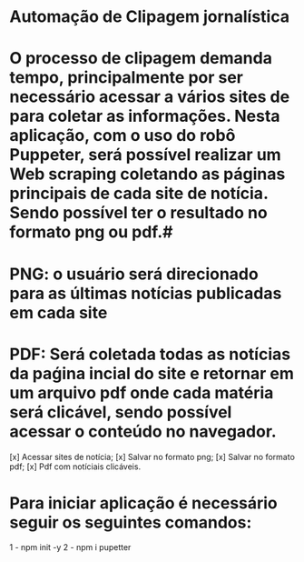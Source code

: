 # Automação de Clipagem jornalística #

# O processo de clipagem demanda tempo, principalmente por ser necessário acessar a vários sites de para coletar as informações. Nesta aplicação, com o uso do robô Puppeter, será possível realizar um Web scraping coletando as páginas principais de cada site de notícia. Sendo possível ter o resultado no formato png ou pdf.#

# PNG: o usuário será direcionado para as últimas notícias publicadas em cada site # 

# PDF: Será coletada todas as notícias da paǵina incial do site e retornar em um arquivo pdf onde cada matéria será clicável, sendo possível acessar o conteúdo no navegador. #

[x] Acessar sites de notícia;
[x] Salvar no formato png;
[x] Salvar no formato pdf;
[x] Pdf com notíciais clicáveis.

# Para iniciar aplicação é necessário seguir os seguintes comandos:

1 - npm init -y
2 - npm i pupetter